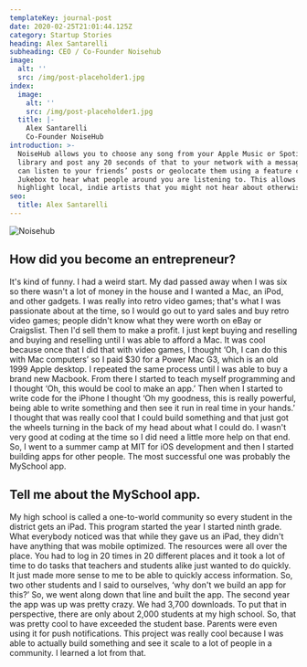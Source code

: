 ```yaml
---
templateKey: journal-post
date: 2020-02-25T21:01:44.125Z
category: Startup Stories
heading: Alex Santarelli
subheading: CEO / Co-Founder Noisehub
image:
  alt: ''
  src: /img/post-placeholder1.jpg
index:
  image:
    alt: ''
    src: /img/post-placeholder1.jpg
  title: |-
    Alex Santarelli
    Co-Founder NoiseHub
introduction: >-
  NoiseHub allows you to choose any song from your Apple Music or Spotify
  library and post any 20 seconds of that to your network with a message. You
  can listen to your friends’ posts or geolocate them using a feature called
  Jukebox to hear what people around you are listening to. This allows us to
  highlight local, indie artists that you might not hear about otherwise.
seo:
  title: Alex Santarelli
---
```

![Noisehub](/img/post-placeholder2.jpg)

## How did you become an entrepreneur?

It's kind of funny. I had a weird start. My dad passed away when I was six so there wasn't a lot of money in the house and I wanted a Mac, an iPod, and other gadgets. I was really into retro video games; that's what I was passionate about at the time, so I would go out to yard sales and buy retro video games; people didn't know what they were worth on eBay or Craigslist. Then I'd sell them to make a profit. I just kept buying and reselling and buying and reselling until I was able to afford a Mac. It was cool because once that I did that with video games, I thought ‘Oh, I can do this with Mac computers’ so I paid $30 for a Power Mac G3, which is an old 1999 Apple desktop. I repeated the same process until I was able to buy a brand new Macbook. From there I started to teach myself programming and I thought ‘Oh, this would be cool to make an app.’ Then when I started to write code for the iPhone I thought ‘Oh my goodness, this is really powerful, being able to write something and then see it run in real time in your hands.’ I thought that was really cool that I could build something and that just got the wheels turning in the back of my head about what I could do. I wasn't very good at coding at the time so I did need a little more help on that end. So, I went to a summer camp at MIT for iOS development and then I started building apps for other people. The most successful one was probably the MySchool app.

## Tell me about the MySchool app.

My high school is called a one-to-world community so every student in the district gets an iPad. This program started the year I started ninth grade. What everybody noticed was that while they gave us an iPad, they didn't have anything that was mobile optimized. The resources were all over the place. You had to log in 20 times in 20 different places and it took a lot of time to do tasks that teachers and students alike just wanted to do quickly. It just made more sense to me to be able to quickly access information. So, two other students and I said to ourselves, ‘why don't we build an app for this?’ So, we went along down that line and built the app. The second year the app was up was pretty crazy. We had 3,700 downloads. To put that in perspective, there are only about 2,000 students at my high school. So, that was pretty cool to have exceeded the student base. Parents were even using it for push notifications. This project was really cool because I was able to actually build something and see it scale to a lot of people in a community. I learned a lot from that.
